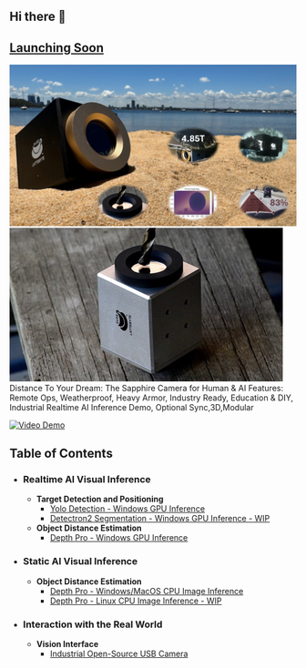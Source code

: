 ## Hi there 👋

## **[Launching Soon](https://www.kickstarter.com/projects/jz-lattebyte/distance-to-your-dream-the-sapphire-camera-for-human-and-ai/)**

![](proprietary/beach3.jpg) ![](proprietary/timber1.jpg)<br>
Distance To Your Dream: The Sapphire Camera for Human & AI
Features: Remote Ops, Weatherproof, Heavy Armor, Industry Ready, Education & DIY, Industrial Realtime AI Inference Demo, Optional Sync,3D,Modular

[![Video Demo]()](https://youtu.be/jNPq3Oe-ax4)

<!--
**lattebyte/lattebyte** is a ✨ _special_ ✨ repository because its `README.md` (this file) appears on your GitHub profile.

Here are some ideas to get you started:

- 🔭 I’m currently working on ...
- 🌱 I’m currently learning ...
- 👯 I’m looking to collaborate on ...
- 🤔 I’m looking for help with ...
- 💬 Ask me about ...
- 📫 How to reach me: ...
- 😄 Pronouns: ...
- ⚡ Fun fact: ...
-->

## Table of Contents

- ### Realtime AI Visual Inference
  - **Target Detection and Positioning**
    - [Yolo Detection - Windows GPU Inference](https://github.com/lattebyte/Yolo-Detection-Windows-GPU)
    - [Detectron2 Segmentation - Windows GPU Inference - WIP]()
  - **Object Distance Estimation**
    - [Depth Pro - Windows GPU Inference](https://github.com/lattebyte/DepthPro-Windows-GPU.git)
- ### Static AI Visual Inference

  - **Object Distance Estimation**
    - [Depth Pro - Windows/MacOS CPU Image Inference](https://github.com/lattebyte/DepthPro-Windows-CPU)
    - [Depth Pro - Linux CPU Image Inference - WIP]()

- ### Interaction with the Real World
  - **Vision Interface**
    - [Industrial Open-Source USB Camera](https://github.com/lattebyte/CM16A)
